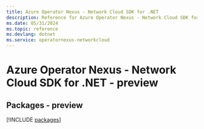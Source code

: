 ```yaml
---
title: Azure Operator Nexus - Network Cloud SDK for .NET
description: Reference for Azure Operator Nexus - Network Cloud SDK for .NET
ms.date: 05/31/2024
ms.topic: reference
ms.devlang: dotnet
ms.service: operatornexus-networkcloud
---
```

# Azure Operator Nexus - Network Cloud SDK for .NET - preview
## Packages - preview
[!INCLUDE [packages](operator-nexus---network-cloud-index.md)]